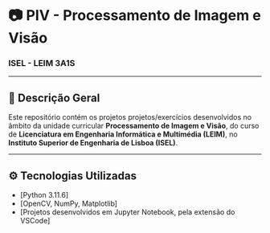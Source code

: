 # 📷 PIV - Processamento de Imagem e Visão  
### ISEL - LEIM 3A1S

---

## 🧭 Descrição Geral

Este repositório contém os projetos projetos/exercícios desenvolvidos no âmbito da unidade curricular **Processamento de Imagem e Visão**, do curso de **Licenciatura em Engenharia Informática e Multimédia (LEIM)**, no **Instituto Superior de Engenharia de Lisboa (ISEL)**.

---

## ⚙️ Tecnologias Utilizadas

- [Python 3.11.6]
- [OpenCV, NumPy, Matplotlib]
- [Projetos desenvolvidos em Jupyter Notebook, pela extensão do VSCode]
